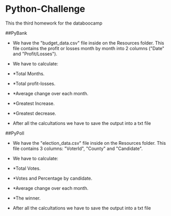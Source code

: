 # Python-Challenge
This the third homework for the databoocamp


##PyBank

* We have the "budget_data.csv" file inside on the Resources folder. This file contains the profit or losses month by month into 2 columns ("Date" and "Profit/Losses").
* We have to calculate:

* *Total Months.
* *Total profit-losses.
* *Average change over each month.
* *Greatest Increase.
* *Greatest decrease.

* After all the calcultations we have to save the output into a txt file


##PyPoll

* We have the "election_data.csv" file inside on the Resources folder. This file contains 3 columns: "VoterId", "County" and "Candidate".
* We have to calculate:

* *Total Votes.
* *Votes and Percentage by candidate.
* *Average change over each month.
* *The winner.

* After all the calcultations we have to save the output into a txt file
